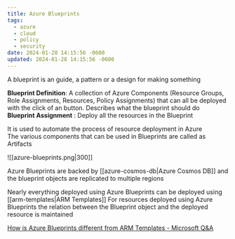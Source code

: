 ```yaml
---
title: Azure Blueprints
tags:
  - azure
  - cloud
  - policy
  - security
date: 2024-01-28 14:15:56 -0600
updated: 2024-01-28 14:15:56 -0600
---
```


A blueprint is an guide, a pattern or a design for making something  

**Blueprint Definition**: A collection of Azure Components (Resource Groups, Role Assignments, Resources, Policy Assignments) that can all be deployed with the click of an button. Describes what the blueprint should do  
**Blueprint Assignment** : Deploy all the resources in the Blueprint

It is used to automate the process of resource deployment in Azure  
The various components that can be used in Blueprints are called as Artifacts

![[azure-blueprints.png|300]]

Azure Blueprints are backed by [[azure-cosmos-db|Azure Cosmos DB]] and the blueprint objects are replicated to multiple regions  

Nearly everything deployed using Azure Blueprints can be deployed using [[arm-templates|ARM Templates]] 
For resources deployed using Azure Blueprints the relation between the Blueprint object and the deployed resource is maintained 

[How is Azure Blueprints different from ARM Templates - Microsoft Q&A](https://learn.microsoft.com/en-us/answers/questions/26851/how-is-azure-blue-prints-different-from-resource-m)
